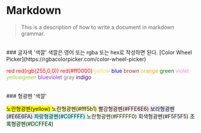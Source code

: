 # Markdown
> This is a description of how to write a document in markdown grammar.

<br>
### 글자색
<span style="color:'색깔'"> '색깔' </span>
색깔은 영어 또는 rgba 또는 hex로 작성하면 된다.
[Color Wheel Picker](https://rgbacolorpicker.com/color-wheel-picker)

<span style="color:red"> red </span>
<span style="color:rgb(255,0,0)"> red(rgb(255,0,0)) </span>
<span style="color:#ff0000"> red(#ff0000) </span>
<span style="color:#ffd33d"> yellow </span>
<span style="color:blue"> blue </span>
<span style="color:brown"> brown </span>
<span style="color:orange"> orange </span>
<span style="color:green"> green </span>
<span style="color:violet"> violet </span>
<span style="color:yellowgreen"> yellowgreen </span>
<span style="color:blueviolet"> blueviolet </span>
<span style="color:gray"> gray</span>
<span style="color:indigo"> indigo </span>

<br>
### 형광펜
<span style="background-color:'색깔'"> '색깔' </span>

<span style="background-color:yellow"> 노란형광펜(yellow) </span>
<span style="background-color:#fff5b1"> 노란형광펜(#fff5b1) </span>
<span style="background-color:#FFE6E6"> 빨강형광펜(#FFE6E6) </span>
<span style="background-color:#E6E6FA"> 보라형광펜(#E6E6FA) </span>
<span style="background-color:#C0FFFF"> 파랑형광펜(#C0FFFF) </span>
<span style="background-color:#FFFFF0"> 노란형광펜(#FFFFF0) </span>
<span style="background-color:#F5F5F5"> 회색형광펜(#F5F5F5) </span>
<span style="background-color:#DCFFE4"> 초록형광펜(#DCFFE4) </span>